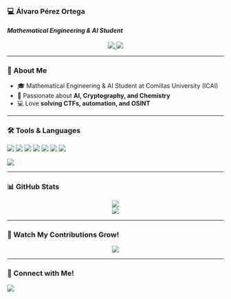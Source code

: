 ### **💻 Álvaro Pérez Ortega**  
#### *Mathematical Engineering & AI Student*  

<p align="center">
  <a href="mailto:202300845@alu.comillas.edu">
    <img src="https://img.shields.io/badge/Email-202300845@alu.comillas.edu-red?style=for-the-badge&logo=gmail&logoColor=white">
  </a>
  <a href="https://www.linkedin.com/in/alvaro-perez-ortega/" target="_blank">
    <img src="https://img.shields.io/badge/LinkedIn-Profile-blue?style=for-the-badge&logo=linkedin&logoColor=white">
  </a>
</p>

---

### 🚀 About Me
- 🎓 Mathematical Engineering & AI Student at Comillas University (ICAI)
- 🤖 Passionate about **AI, Cryptography, and Chemistry**
- 💻 Love **solving CTFs, automation, and OSINT**

---

### 🛠️ Tools & Languages
<p align="left">
  <img src="https://img.shields.io/badge/-Python-3776AB?style=for-the-badge&logo=python&logoColor=white" />
  <img src="https://img.shields.io/badge/-C++-00599C?style=for-the-badge&logo=cplusplus&logoColor=white" />
  <img src="https://img.shields.io/badge/-Git-F05032?style=for-the-badge&logo=git&logoColor=white" />
  <img src="https://img.shields.io/badge/-Ubuntu-E95420?style=for-the-badge&logo=ubuntu&logoColor=white" />
  <img src="https://img.shields.io/badge/-Bash-4EAA25?style=for-the-badge&logo=gnubash&logoColor=white" />
  <img src="https://img.shields.io/badge/-MySQL-4479A1?style=for-the-badge&logo=mysql&logoColor=white" />
  <img src="https://img.shields.io/badge/-Kali_Linux-268BEE?style=for-the-badge&logo=kalilinux&logoColor=white" />
</p>

<p align="left">
  <img src="https://readme-typing-svg.herokuapp.com?font=Fira+Code&size=22&pause=1000&color=00FF00&width=600&lines=Python+C%2B%2B+Git+Ubuntu+Bash+MySQL+Kali+Linux" />
</p>

---

### 📊 GitHub Stats
<p align="center">
  <img src="https://github-readme-stats.vercel.app/api?username=Coolgolf1&show_icons=true&theme=dark&hide_border=true" />
  <br>
  <img src="https://github-readme-streak-stats.herokuapp.com/?user=Coolgolf1&theme=dark&hide_border=true" />
</p>

---

### 🐍 Watch My Contributions Grow!
<p align="center">
  <img src="https://github.com/Coolgolf1/Coolgolf1/blob/output/github-contribution-grid-snake.svg" />
</p>

---

### 🎯 Connect with Me!
<p align="left">
  <a href="https://www.linkedin.com/in/alvaro-perez-ortega/" target="_blank">
    <img src="https://img.shields.io/badge/LinkedIn-Connect-blue?style=for-the-badge&logo=linkedin&logoColor=white" />
  </a>
</p>
